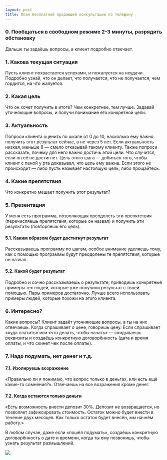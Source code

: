 ```yaml
---
layout: post
title: План бесплатной продающей консультации по телефону
---
```


### 0. Пообщаться в свободном режиме 2-3 минуты, разрядить обстановку
Дальше ты задаёшь вопросы, а клиент подробно отвечает.
### 1. Какова текущая ситуация
Пусть клиент похвастается успехами, и пожалуется на неудачи. Подробно узнай, что он делает, что получается, что не получается, чем гордится, на что жалуется.
### 2. Какая цель
Что он хочет получить в итоге? Чем конкретнее, тем лучше. Задавай уточняющие вопросы, и получи понимание его конкретной цели.
### 3. Актуальность
Попроси клиента оценить по шкале от 0 до 10, насколько ему важно получить этот результат сейчас, а не через 5 лет. Если актуальность низкая, меньше 8 — смело отказывай такому клиенту. Также попроси рассказать, почему для него важно достичь этой цели. Что случится, если он её не достигнет. Цель этого шага — добиться того, чтобы клиент с пеной у рта доказывал, что цель ему важна. Если этого не происходит — либо пусть называет настоящую цель, либо прощайтесь.
### 4. Какие препятствия
Что конкретно мешает получить этот результат?
### 5. Презентация
У меня есть программа, позволяющая преодолеть эти препятствия (перечисляешь препятствия, которые он назвал) и получить эти результаты (повторяешь его цель).
#### 5.1. Каким образом будет достигнут результат
Рассказываешь программу по шагам, особое внимание уделяешь тому, как с помощью программы будут преодолены те препятствия, которые он назвал.
#### 5.2. Какой будет результат
Подробно и сочно рассказываешь о результате, приводишь конкретные примеры тех людей, которые уже получили результат с твоей помощью. Пары примеров достаточно. Лучше всего использовать примеры людей, которые похожи на этого клиента.
### 6. Интересно?
Какие вопросы? Клиент задаёт уточняющие вопросы, а ты на них отвечаешь. Когда спрашивает о цене, говоришь цену. Если спрашивает «куда платить» или «что делать, чтобы начать» — скидываешь реквизиты и создаёшь конкретную договорённость (дата и время оплаты, и что скинет чек после оплаты).
### 7. Надо подумать, нет денег и т.д.
#### 7.1. Изолируешь возражение
«Правильно ли я понимаю, что вопрос только в деньгах, или есть ещё какие-то сомнения?». Отвечаешь на все возражения кроме денег.
#### 7.2. Когда остаются только деньги
«Есть возможность внести депозит 30%. Депозит не возвращается, но позволяет зафиксировать стоимость. Остаток можно будет внести в течение двух месяцев. Как только остаток будет внесён, мы начнём работу.»

В любом случае, даже если «пошёл подумать», создаёшь конкретную договорённость о дате и времени, когда ты ему позвонишь, чтобы узнать результат размышлений.

![](https://pp.userapi.com/c837634/v837634697/17a9d/HhCcWYN49H0.jpg)
